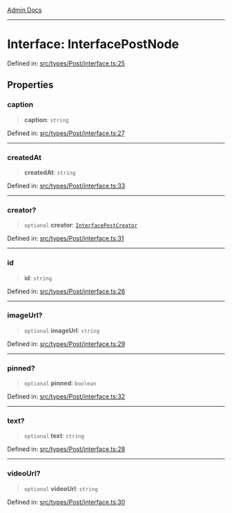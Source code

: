 [Admin Docs](/)

***

# Interface: InterfacePostNode

Defined in: [src/types/Post/interface.ts:25](https://github.com/PalisadoesFoundation/talawa-admin/blob/main/src/types/Post/interface.ts#L25)

## Properties

### caption

> **caption**: `string`

Defined in: [src/types/Post/interface.ts:27](https://github.com/PalisadoesFoundation/talawa-admin/blob/main/src/types/Post/interface.ts#L27)

***

### createdAt

> **createdAt**: `string`

Defined in: [src/types/Post/interface.ts:33](https://github.com/PalisadoesFoundation/talawa-admin/blob/main/src/types/Post/interface.ts#L33)

***

### creator?

> `optional` **creator**: [`InterfacePostCreator`](InterfacePostCreator.md)

Defined in: [src/types/Post/interface.ts:31](https://github.com/PalisadoesFoundation/talawa-admin/blob/main/src/types/Post/interface.ts#L31)

***

### id

> **id**: `string`

Defined in: [src/types/Post/interface.ts:26](https://github.com/PalisadoesFoundation/talawa-admin/blob/main/src/types/Post/interface.ts#L26)

***

### imageUrl?

> `optional` **imageUrl**: `string`

Defined in: [src/types/Post/interface.ts:29](https://github.com/PalisadoesFoundation/talawa-admin/blob/main/src/types/Post/interface.ts#L29)

***

### pinned?

> `optional` **pinned**: `boolean`

Defined in: [src/types/Post/interface.ts:32](https://github.com/PalisadoesFoundation/talawa-admin/blob/main/src/types/Post/interface.ts#L32)

***

### text?

> `optional` **text**: `string`

Defined in: [src/types/Post/interface.ts:28](https://github.com/PalisadoesFoundation/talawa-admin/blob/main/src/types/Post/interface.ts#L28)

***

### videoUrl?

> `optional` **videoUrl**: `string`

Defined in: [src/types/Post/interface.ts:30](https://github.com/PalisadoesFoundation/talawa-admin/blob/main/src/types/Post/interface.ts#L30)
